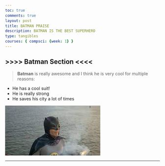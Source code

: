 ```yaml
---
toc: true
comments: true
layout: post
title: BATMAN PRAISE
description: BATMAN IS THE BEST SUPERHERO
type: tangibles
courses: { compsci: {week: 1} }
---
```


## >>>> Batman Section <<<<
>__Batman__ is really awesome and I think he is very cool for multiple reasons:
- He has a cool suit!
- He is really strong
- He saves his city a lot of times

![batman](/images/batman.jpg)

---